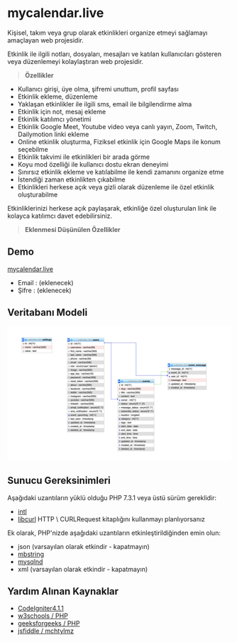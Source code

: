 # mycalendar.live 
Kişisel, takım veya grup olarak etkinlikleri organize etmeyi sağlamayı amaçlayan web projesidir.

Etkinlik ile ilgili notları, dosyaları, mesajları ve katılan kullanıcıları gösteren veya düzenlemeyi kolaylaştıran web projesidir.
> **Özellikler**
- Kullanıcı girişi, üye olma, şifremi unuttum, profil sayfası
- Etkinlik ekleme, düzenleme
- Yaklaşan etkinlikler ile ilgili sms, email ile bilgilendirme alma
- Etkinlik için not, mesaj ekleme
- Etkinlik katılımcı yönetimi
- Etkinlik Google Meet, Youtube video veya canlı yayın, Zoom, Twitch, Dailymotion linki ekleme
- Online etkinlik oluşturma, Fiziksel etkinlik için Google Maps ile konum seçebilme
- Etkinlik takvimi ile etkinlikleri bir arada görme
- Koyu mod özelliği ile kullanıcı dostu ekran deneyimi
- Sınırsız etkinlik ekleme ve katılabilme ile kendi zamanını organize etme
- İstendiği zaman etkinlikten çıkabilme
- Etkinlikleri herkese açık veya gizli olarak düzenleme ile özel etkinlik oluşturabilme

Etkinliklerinizi herkese açık paylaşarak, etkinliğe özel oluşturulan link ile kolayca katılımcı davet edebilirsiniz.

> **Eklenmesi Düşünülen Özellikler**


## Demo

[mycalendar.live](https://mycalendar.live)
- Email : (eklenecek)
- Şifre : (eklenecek)

## Veritabanı Modeli

![diagram](diagram-v4.png?raw=true)

## Sunucu Gereksinimleri

Aşağıdaki uzantıların yüklü olduğu PHP 7.3.1 veya üstü sürüm gereklidir:

- [intl](http://php.net/manual/en/intl.requirements.php)
- [libcurl](http://php.net/manual/en/curl.requirements.php) HTTP \ CURLRequest kitaplığını kullanmayı planlıyorsanız

Ek olarak, PHP'nizde aşağıdaki uzantıların etkinleştirildiğinden emin olun:

- json (varsayılan olarak etkindir - kapatmayın)
- [mbstring](http://php.net/manual/en/mbstring.installation.php)
- [mysqlnd](http://php.net/manual/en/mysqlnd.install.php)
- xml (varsayılan olarak etkindir - kapatmayın)


## Yardım Alınan Kaynaklar

- [CodeIgniter4.1.1](https://codeigniter.com/user_guide/intro/index.html)
- [w3schools / PHP](https://www.w3schools.com/php)
- [geeksforgeeks / PHP](https://www.geeksforgeeks.org/hard/php/)
- [jsfiddle / mchtylmz](https://jsfiddle.net/mchtylmz/p45ahwn6/15/)

